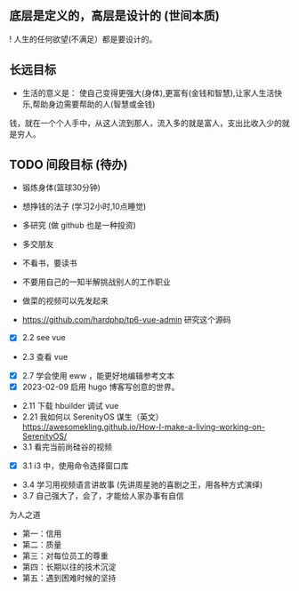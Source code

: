 
## 底层是定义的，高层是设计的 (世间本质)
! 人生的任何欲望(不满足）都是要设计的。

## 长远目标
- 生活的意义是： 使自己变得更强大(身体),更富有(金钱和智慧),让家人生活快乐,帮助身边需要帮助的人(智慧或金钱) 

钱，就在一个个人手中，从这人流到那人，流入多的就是富人，支出比收入少的就是穷人。

## TODO 间段目标 (待办)

- 锻炼身体(篮球30分钟)
- 想挣钱的法子 (学习2小时,10点睡觉)
- 多研究 (做 github 也是一种投资)
- 多交朋友
- 不看书，要读书
- 不要用自己的一知半解挑战别人的工作职业

- 做菜的视频可以先发起来
- https://github.com/hardphp/tp6-vue-admin 研究这个源码

- [x] 2.2 see vue
- 2.3 查看 vue
- [x] 2.7 学会使用 eww ，能更好地编辑参考文本
- [x] 2023-02-09 启用 hugo 博客写创意的世界。
- 2.11 下载 hbuilder 调试 vue
- 2.21 我如何以 SerenityOS 谋生（英文） https://awesomekling.github.io/How-I-make-a-living-working-on-SerenityOS/
- 3.1 看完当前尚硅谷的视频
- [X] 3.1 i3 中，使用命令选择窗口库
- 3.4 学习用视频语言讲故事 (先讲周星驰的喜剧之王，用各种方式演绎)
- 3.7 自己强大了，会了，才能给人家办事有自信

为人之道
- 第一：信用
- 第二：质量
- 第三：对每位员工的尊重
- 第四：长期以往的技术沉淀
- 第五：遇到困难时候的坚持